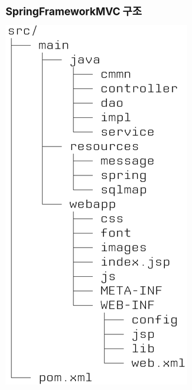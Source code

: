 <h1>SpringFrameworkMVC 구조</h1>

![alt text](https://github.com/kimtaekhan/web_img/blob/master/SpringFrameworkMVC/구조.jpg?raw=true)
